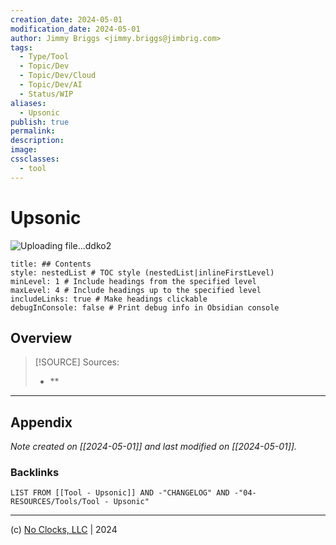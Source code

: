 ```yaml
---
creation_date: 2024-05-01
modification_date: 2024-05-01
author: Jimmy Briggs <jimmy.briggs@jimbrig.com>
tags:
  - Type/Tool
  - Topic/Dev
  - Topic/Dev/Cloud
  - Topic/Dev/AI
  - Status/WIP
aliases:
  - Upsonic
publish: true
permalink:
description:
image:
cssclasses:
  - tool
---
```



# Upsonic


![Uploading file...ddko2]()


```table-of-contents
title: ## Contents 
style: nestedList # TOC style (nestedList|inlineFirstLevel)
minLevel: 1 # Include headings from the specified level
maxLevel: 4 # Include headings up to the specified level
includeLinks: true # Make headings clickable
debugInConsole: false # Print debug info in Obsidian console
```

## Overview

> [!SOURCE] Sources:
> - **

***

## Appendix

*Note created on [[2024-05-01]] and last modified on [[2024-05-01]].*

### Backlinks

```dataview
LIST FROM [[Tool - Upsonic]] AND -"CHANGELOG" AND -"04-RESOURCES/Tools/Tool - Upsonic"
```

***

(c) [No Clocks, LLC](https://github.com/noclocks) | 2024